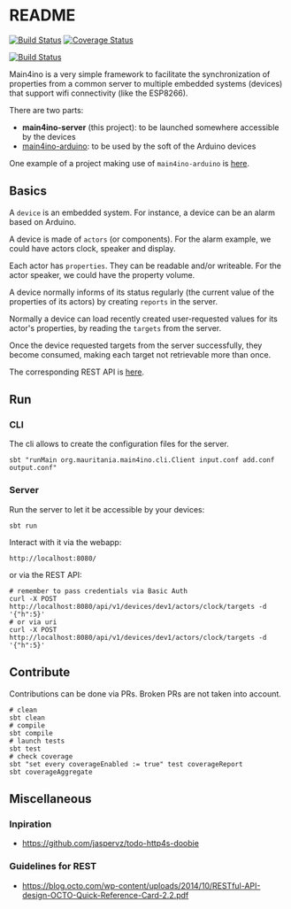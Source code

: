 # README

[![Build Status](https://api.travis-ci.org/mauriciojost/main4ino-server.svg)](https://travis-ci.org/mauriciojost/main4ino-server)
[![Coverage Status](https://coveralls.io/repos/github/mauriciojost/main4ino-server/badge.svg?branch=master)](https://coveralls.io/github/mauriciojost/main4ino-server?branch=master)

[![Build Status](https://jenkins.martinenhome.com/buildStatus/icon?job=main4ino-server/master)](https://jenkins.martinenhome.com/job/main4ino-server/job/master/)

Main4ino is a very simple framework to facilitate the synchronization of properties from a common server to multiple embedded systems (devices) that support wifi connectivity (like the ESP8266).

There are two parts: 
- **main4ino-server** (this project): to be launched somewhere accessible by the devices
- [main4ino-arduino](https://bitbucket.org/mauriciojost/main4ino-arduino/): to be used by the soft of the Arduino devices

One example of a project making use of `main4ino-arduino` is [here](https://github.com/mauriciojost/botino-arduino).

## Basics

A `device` is an embedded system. For instance, a device can be an alarm based on Arduino.

A device is made of `actors` (or components). For the alarm example, we could have actors clock, speaker and display.

Each actor has `properties`. They can be readable and/or writeable. For the actor speaker, we could have the property volume.

A device normally informs of its status regularly (the current value of the properties of its actors) by creating `reports` in the server.

Normally a device can load recently created user-requested values for its actor's properties, by reading the `targets` from the server. 

Once the device requested targets from the server successfully, they become consumed, making each target not retrievable more than once.

The corresponding REST API is [here](/src/main/scala/org/mauritania/main4ino/api/v1/Service.scala).

## Run

### CLI

The cli allows to create the configuration files for the server.

```
sbt "runMain org.mauritania.main4ino.cli.Client input.conf add.conf output.conf"
```

### Server

Run the server to let it be accessible by your devices:

```
sbt run
```

Interact with it via the webapp:

```
http://localhost:8080/
```

or via the REST API: 

```
# remember to pass credentials via Basic Auth
curl -X POST http://localhost:8080/api/v1/devices/dev1/actors/clock/targets -d '{"h":5}'
# or via uri
curl -X POST http://localhost:8080/api/v1/devices/dev1/actors/clock/targets -d '{"h":5}'

```

## Contribute

Contributions can be done via PRs. Broken PRs are not taken into account.

```
# clean
sbt clean
# compile
sbt compile
# launch tests
sbt test
# check coverage
sbt "set every coverageEnabled := true" test coverageReport
sbt coverageAggregate
```

## Miscellaneous

### Inpiration

- https://github.com/jaspervz/todo-http4s-doobie

### Guidelines for REST

- https://blog.octo.com/wp-content/uploads/2014/10/RESTful-API-design-OCTO-Quick-Reference-Card-2.2.pdf

